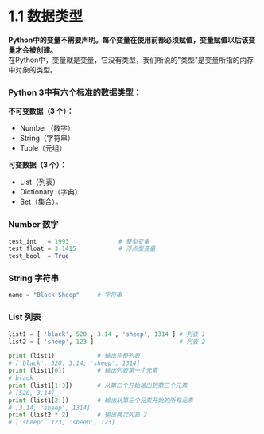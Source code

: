 # 1.1 数据类型
**Python中的变量不需要声明。每个变量在使用前都必须赋值，变量赋值以后该变量才会被创建。**  
在Python中，变量就是变量，它没有类型，我们所说的"类型"是变量所指的内存中对象的类型。

### Python 3中有六个标准的数据类型：
**不可变数据（3 个）：**
- Number（数字）
- String（字符串）
- Tuple（元组）

**可变数据（3 个）：**
- List（列表）
- Dictionary（字典）
- Set（集合）。

### Number 数字
```python
test_int   = 1993              # 整型变量
test_float = 3.1415            # 浮点型变量
test_bool  = True

```
### String 字符串
```python
name = "Black Sheep"     # 字符串
```
### List 列表
```python
list1 = [ 'black', 520 , 3.14 , 'sheep', 1314 ] # 列表 1
list2 = [ 'sheep', 123 ]                        # 列表 2

print (list1)            # 输出完整列表
# ['black', 520, 3.14, 'sheep', 1314]
print (list1[0])         # 输出列表第一个元素
# black
print (list1[1:3])       # 从第二个开始输出到第三个元素
# [520, 3.14]
print (list1[2:])        # 输出从第三个元素开始的所有元素
# [3.14, 'sheep', 1314]
print (list2 * 2)        # 输出两次列表 2
# ['sheep', 123, 'sheep', 123]
```





